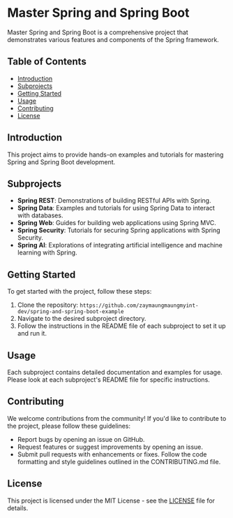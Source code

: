 # Master Spring and Spring Boot

Master Spring and Spring Boot is a comprehensive project that demonstrates various features and components of the Spring framework.

## Table of Contents
- [Introduction](#introduction)
- [Subprojects](#subprojects)
- [Getting Started](#getting-started)
- [Usage](#usage)
- [Contributing](#contributing)
- [License](#license)

## Introduction
This project aims to provide hands-on examples and tutorials for mastering Spring and Spring Boot development.

## Subprojects
- **Spring REST**: Demonstrations of building RESTful APIs with Spring.
- **Spring Data**: Examples and tutorials for using Spring Data to interact with databases.
- **Spring Web**: Guides for building web applications using Spring MVC.
- **Spring Security**: Tutorials for securing Spring applications with Spring Security.
- **Spring AI**: Explorations of integrating artificial intelligence and machine learning with Spring.

## Getting Started
To get started with the project, follow these steps:
1. Clone the repository: `https://github.com/zaymaungmaungmyint-dev/spring-and-spring-boot-example`
2. Navigate to the desired subproject directory.
3. Follow the instructions in the README file of each subproject to set it up and run it.

## Usage
Each subproject contains detailed documentation and examples for usage. Please look at each subproject's README file for specific instructions.

## Contributing
We welcome contributions from the community! If you'd like to contribute to the project, please follow these guidelines:
- Report bugs by opening an issue on GitHub.
- Request features or suggest improvements by opening an issue.
- Submit pull requests with enhancements or fixes. Follow the code formatting and style guidelines outlined in the CONTRIBUTING.md file.

## License
This project is licensed under the MIT License - see the [LICENSE](LICENSE) file for details.
